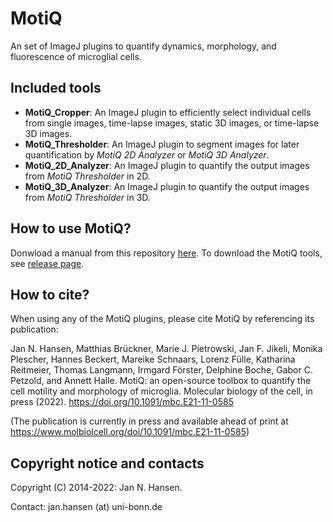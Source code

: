 # MotiQ
An set of ImageJ plugins to quantify dynamics, morphology, and fluorescence of microglial cells.

## Included tools
- **MotiQ_Cropper**: An ImageJ plugin to efficiently select individual cells from single images, time-lapse images, static 3D images, or time-lapse 3D images.
- **MotiQ_Thresholder**: An ImageJ plugin to segment images for later quantification by *MotiQ 2D Analyzer* or *MotiQ 3D Analyzer*.
- **MotiQ_2D_Analyzer**: An ImageJ plugin to quantify the output images from *MotiQ Thresholder* in 2D.
- **MotiQ_3D_Analyzer**: An ImageJ plugin to quantify the output images from *MotiQ Thresholder* in 3D.

## How to use MotiQ?
Donwload a manual from this repository [here](https://github.com/hansenjn/MotiQ/blob/master/Manual/MotiQ_Manual_v2021-1.pdf).
To download the MotiQ tools, see [release page](https://github.com/hansenjn/MotiQ/releases).

## How to cite?
When using any of the MotiQ plugins, please cite MotiQ by referencing its publication:

Jan N. Hansen, Matthias Brückner, Marie J. Pietrowski, Jan F. Jikeli, Monika Plescher, Hannes Beckert, Mareike Schnaars, Lorenz Fülle, Katharina Reitmeier, Thomas Langmann, Irmgard Förster, Delphine Boche, Gabor C. Petzold, and Annett Halle. MotiQ: an open-source toolbox to quantify the cell motility and morphology of microglia. Molecular biology of the cell, in press (2022). https://doi.org/10.1091/mbc.E21-11-0585

(The publication is currently in press and available ahead of print at https://www.molbiolcell.org/doi/10.1091/mbc.E21-11-0585)

## Copyright notice and contacts
Copyright (C) 2014-2022: Jan N. Hansen. 

Contact: jan.hansen (at) uni-bonn.de
